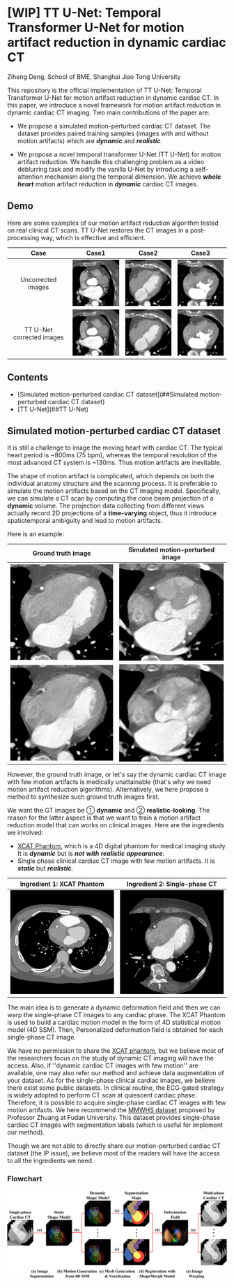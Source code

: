 # [WIP] TT U-Net: Temporal Transformer U-Net for motion artifact reduction in dynamic cardiac CT

Ziheng Deng, School of BME, Shanghai Jiao Tong University

This repository is the official implementation of TT U-Net: Temporal Transformer U-Net for motion artifact reduction in dynamic cardiac CT. In this paper, we introduce a novel framework for motion artifact reduction in dynamic cardiac CT imaging. Two main contributions of the paper are:

* We propose a simulated motion-perturbed cardiac CT dataset. The dataset provides paired training samples (images with and without motion artifacts) which are __*dynamic*__ and __*realistic*__.

* We propose a novel temporal transformer U-Net (TT U-Net) for motion artifact reduction. We handle this challenging problem as a video deblurring task and modify the vanilla U-Net by introducing a self-attention mechanism along the temporal dimension. We achieve __*whole heart*__ motion artifact reduction in __*dynamic*__ cardiac CT images.

## Demo

Here are some examples of our motion artifact reduction algorithm tested on real clinical CT scans. TT U-Net restores the CT images in a post-processing way, which is effective and efficient.

|           Case            |                  Case1                   |                  Case2                   |                   Case3                   |
| :-----------------------: | :--------------------------------------: | :--------------------------------------: | :---------------------------------------: |
|    Uncorrected images     | <img width="180" src="gif/7_40_fdk.gif"> | <img width="180" src="gif/9_60_fdk.gif"> | <img width="180" src="gif/10_60_fdk.gif"> |
| TT U-Net corrected images |  <img width="180" src="gif/7_40_1.gif">  |  <img width="180" src="gif/9_60_1.gif">  |  <img width="180" src="gif/10_60_1.gif">  |



## Contents

* [Simulated motion-perturbed cardiac CT dataset](##Simulated motion-perturbed cardiac CT dataset)
* [TT U-Net](##TT U-Net)



## Simulated motion-perturbed cardiac CT dataset

It is still a challenge to image the moving heart with cardiac CT. The typical heart period is ~800ms (75 bpm), whereas the temporal resolution of the most advanced CT system is ~130ms. Thus motion artifacts are inevitable. 

The shape of motion artifact is complicated, which depends on both the individual anatomy structure and the scanning process. It is preferable to simulate the motion artifacts based on the CT imaging model. Specifically, we can simulate a CT scan by computing the cone beam projection of a __dynamic__ volume. The projection data collecting from different views actually record 2D projections of a __time-varying__ object, thus it introduce spatiotemporal ambiguity and lead to motion artifacts.

Here is an example:

|            Ground truth image            |     Simulated motion-perturbed image      |
| :--------------------------------------: | :---------------------------------------: |
| <img width="240" src="gif/50_gt_50.gif"> | <img width="240" src="gif/50_fdk_50.gif"> |
| <img width="240" src="gif/50_gt_70.gif"> | <img width="240" src="gif/50_fdk_70.gif"> |

However, the ground truth image, or let's say the dynamic cardiac CT image with few motion artifacts is medically unattainable (that's why we need motion artifact reduction algorithms). Alternatively, we here propose a method to synthesize such ground truth images first.

We want the GT images be ① __dynamic__ and ② __realistic-looking__. The reason for the latter aspect is that we want to train a motion artifact reduction model that can works on clinical images. Here are the ingredients we involved:

* [XCAT Phantom]((https://aapm.onlinelibrary.wiley.com/doi/abs/10.1118/1.3480985)), which is a 4D digital phantom for medical imaging study. It is __*dynamic*__ but is __*not*__ __*with*__ __*realistic*__ __*appearance*__. 
* Single phase clinical cardiac CT image with few motion artifacts. It is __*static*__ but __*realistic*__.

|       Ingredient 1: XCAT Phantom        |          Ingredient 2: Single-phase CT           |
| :-------------------------------------: | :----------------------------------------------: |
| <img width="240" src="gif/xcatgif.gif"> | <img width="240" src="gif/singlephaseimage.png"> |

The main idea is to generate a dynamic deformation field and then we can warp the single-phase CT images to any cardiac phase. The XCAT Phantom is used to build a cardiac motion model in the form of 4D statistical motion model (4D SSM). Then, Personalized deformation field is obtained for each single-phase CT image.

We have no permission to share the [XCAT phantom]((https://aapm.onlinelibrary.wiley.com/doi/abs/10.1118/1.3480985)), but we believe most of the researchers focus on the study of dynamic CT imaging will have the access. Also, if ''dynamic cardiac CT images with few motion'' are available, one may also refer our method and achieve data augmentation of your dataset. As for the single-phase clinical cardiac images, we believe there exist some public datasets. In clinical routine, the ECG-gated strategy is widely adopted to perform CT scan at quiescent cardiac phase. Therefore, it is possible to acquire single-phase cardiac CT images with few motion artifacts. We here recommend the [MMWHS dataset](http://www.sdspeople.fudan.edu.cn/zhuangxiahai/0/mmwhs/) proposed by Professor Zhuang at Fudan University. This dataset provides single-phase cardiac CT images with segmentation labels (which is useful for implement our method).

Though we are not able to directly share our motion-perturbed cardiac CT dataset (the IP issue), we believe most of the readers will have the access to all the ingredients we need.

### Flowchart

<img width="600" src="gif/figimagesynflowchart.png">





